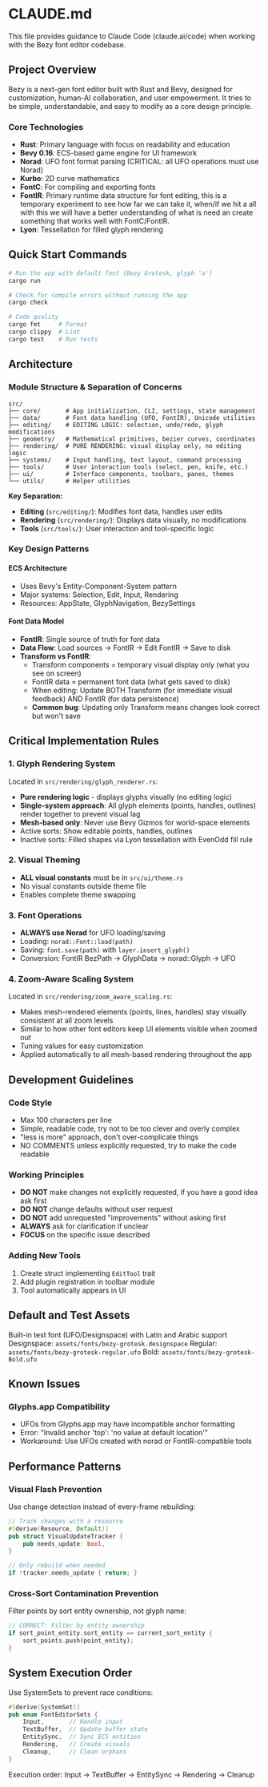 # CLAUDE.md

This file provides guidance to Claude Code (claude.ai/code) when working with the Bezy font editor codebase.

## Project Overview

Bezy is a next-gen font editor built with Rust and Bevy, designed for customization, human-AI collaboration, and user empowerment. It tries to be simple, understandable, and easy to modify as a core design principle.

### Core Technologies
- **Rust**: Primary language with focus on readability and education
- **Bevy 0.16**: ECS-based game engine for UI framework
- **Norad**: UFO font format parsing (CRITICAL: all UFO operations must use Norad)
- **Kurbo**: 2D curve mathematics
- **FontC**: For compiling and exporting fonts
- **FontIR**: Primary runtime data structure for font editing, this is a temporary experiment to see how far we can take it, when/if we hit a all with this we will have a better understanding of what is need an create something that works well with FontC/FontIR.  
- **Lyon**: Tessellation for filled glyph rendering

## Quick Start Commands

```bash
# Run the app with default font (Bezy Grotesk, glyph 'a')
cargo run

# Check for compile errors without running the app
cargo check

# Code quality
cargo fmt     # Format
cargo clippy  # Lint
cargo test    # Run tests
```

## Architecture

### Module Structure & Separation of Concerns
```
src/
├── core/       # App initialization, CLI, settings, state management
├── data/       # Font data handling (UFO, FontIR), Unicode utilities
├── editing/    # EDITING LOGIC: selection, undo/redo, glyph modifications
├── geometry/   # Mathematical primitives, bezier curves, coordinates
├── rendering/  # PURE RENDERING: visual display only, no editing logic
├── systems/    # Input handling, text layout, command processing
├── tools/      # User interaction tools (select, pen, knife, etc.)
├── ui/         # Interface components, toolbars, panes, themes
└── utils/      # Helper utilities
```

**Key Separation:**
- **Editing** (`src/editing/`): Modifies font data, handles user edits
- **Rendering** (`src/rendering/`): Displays data visually, no modifications
- **Tools** (`src/tools/`): User interaction and tool-specific logic

### Key Design Patterns

#### ECS Architecture
- Uses Bevy's Entity-Component-System pattern
- Major systems: Selection, Edit, Input, Rendering
- Resources: AppState, GlyphNavigation, BezySettings

#### Font Data Model
- **FontIR**: Single source of truth for font data
- **Data Flow**: Load sources → FontIR → Edit FontIR → Save to disk
- **Transform vs FontIR**: 
  - Transform components = temporary visual display only (what you see on screen)
  - FontIR data = permanent font data (what gets saved to disk)
  - When editing: Update BOTH Transform (for immediate visual feedback) AND FontIR (for data persistence)
  - **Common bug**: Updating only Transform means changes look correct but won't save

## Critical Implementation Rules

### 1. Glyph Rendering System
Located in `src/rendering/glyph_renderer.rs`:
- **Pure rendering logic** - displays glyphs visually (no editing logic)
- **Single-system approach**: All glyph elements (points, handles, outlines) render together to prevent visual lag
- **Mesh-based only**: Never use Bevy Gizmos for world-space elements 
- Active sorts: Show editable points, handles, outlines
- Inactive sorts: Filled shapes via Lyon tessellation with EvenOdd fill rule

### 2. Visual Theming
- **ALL visual constants** must be in `src/ui/theme.rs`
- No visual constants outside theme file
- Enables complete theme swapping

### 3. Font Operations
- **ALWAYS use Norad** for UFO loading/saving
- Loading: `norad::Font::load(path)`
- Saving: `font.save(path)` with `layer.insert_glyph()`
- Conversion: FontIR BezPath → GlyphData → norad::Glyph → UFO

### 4. Zoom-Aware Scaling System
Located in `src/rendering/zoom_aware_scaling.rs`:
- Makes mesh-rendered elements (points, lines, handles) stay visually consistent at all zoom levels
- Similar to how other font editors keep UI elements visible when zoomed out
- Tuning values for easy customization
- Applied automatically to all mesh-based rendering throughout the app

## Development Guidelines

### Code Style
- Max 100 characters per line
- Simple, readable code, try not to be too clever and overly complex
- "less is more" approach, don't over-complicate things
- NO COMMENTS unless explicitly requested, try to make the code readable

### Working Principles
- **DO NOT** make changes not explicitly requested, if you have a good idea ask first
- **DO NOT** change defaults without user request
- **DO NOT** add unrequested "improvements" without asking first
- **ALWAYS** ask for clarification if unclear
- **FOCUS** on the specific issue described

### Adding New Tools
1. Create struct implementing `EditTool` trait
2. Add plugin registration in toolbar module
3. Tool automatically appears in UI

## Default and Test Assets

Built-in test font (UFO/Designspace) with Latin and Arabic support
Designspace: `assets/fonts/bezy-grotesk.designspace`
Regular: `assets/fonts/bezy-grotesk-regular.ufo`
Bold: `assets/fonts/bezy-grotesk-Bold.ufo`

## Known Issues

### Glyphs.app Compatibility
- UFOs from Glyphs.app may have incompatible anchor formatting
- Error: "Invalid anchor 'top': 'no value at default location'"
- Workaround: Use UFOs created with norad or FontIR-compatible tools

## Performance Patterns

### Visual Flash Prevention
Use change detection instead of every-frame rebuilding:
```rust
// Track changes with a resource
#[derive(Resource, Default)]
pub struct VisualUpdateTracker {
    pub needs_update: bool,
}

// Only rebuild when needed
if !tracker.needs_update { return; }
```

### Cross-Sort Contamination Prevention
Filter points by sort entity ownership, not glyph name:
```rust
// CORRECT: Filter by entity ownership
if sort_point_entity.sort_entity == current_sort_entity {
    sort_points.push(point_entity);
}
```

## System Execution Order

Use SystemSets to prevent race conditions:
```rust
#[derive(SystemSet)]
pub enum FontEditorSets {
    Input,       // Handle input
    TextBuffer,  // Update buffer state
    EntitySync,  // Sync ECS entities
    Rendering,   // Create visuals
    Cleanup,     // Clean orphans
}
```

Execution order: Input → TextBuffer → EntitySync → Rendering → Cleanup
